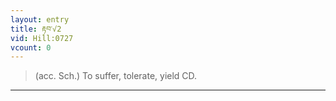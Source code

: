 ```yaml
---
layout: entry
title: རྟབ་√2
vid: Hill:0727
vcount: 0
---
```

> (acc\. Sch\.) To suffer, tolerate, yield CD\.


---

